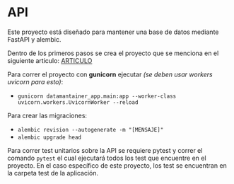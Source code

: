 # API
Este proyecto está diseñado para mantener una base de datos mediante FastAPI y alembic.

Dentro de los primeros pasos se crea el proyecto que se menciona en el siguiente articulo: [ARTICULO](https://neuralcovenant.com/2020/12/29/aprendiendo-fastapi-con-postgresql/)

Para correr el proyecto con **gunicorn** ejecutar *(se deben usar workers uvicorn para esto)*: 
 - `gunicorn datamantainer_app.main:app --worker-class uvicorn.workers.UvicornWorker --reload`

Para crear las migraciones: 
 - `alembic revision --autogenerate -m "[MENSAJE]"`
 - `alembic upgrade head`

Para correr test unitarios sobre la API se requiere pytest y correr el comando `pytest` el cual ejecutará todos los test que encuentre en el proyecto. En el caso específico de este proyecto, los test se encuentran en la carpeta test de la aplicación.
